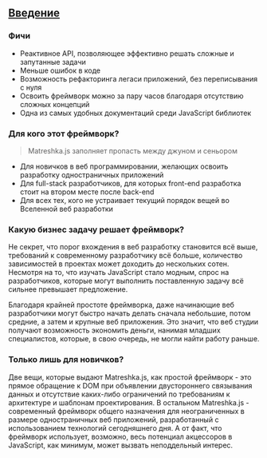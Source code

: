 ## [Введение](#!introduction)
### Фичи
- Реактивное API, позволяющее эффективно решать сложные и запутанные задачи
- Меньше ошибок в коде
- Возможность рефакторинга легаси приложений, без переписывания с нуля
- Освоить фреймворк можно за пару часов благодаря отсутствию сложных концепций
- Одна из самых удобных документаций среди JavaScript библиотек

### Для кого этот фреймворк?

> Matreshka.js заполняет пропасть между джуном и сеньором

- Для новичков в веб программировании, желающих освоить разработку одностраничных приложений
- Для full-stack разработчиков, для которых front-end разработка стоит на втором месте после back-end
- Для всех тех, кого не устраивает текущий порядок вещей во Вселенной веб разработки

### Какую бизнес задачу решает фреймворк?

Не секрет, что порог вхождения в веб разработку становится всё выше, требований к современному разработчику всё больше, количество зависимостей в проектах может доходить до нескольких сотен. Несмотря на то, что изучать JavaScript стало модным, спрос на разработчиков, которые могут выполнить поставленную задачу всё сильнее превышает предложение.

Благодаря крайней простоте фреймворка, даже начинающие веб разработчики могут быстро начать делать сначала небольшие, потом средние, а затем и крупные веб приложения. Это значит, что веб студии получают возможность экономить деньги, нанимая младших специалистов, которые, в свою очередь, не могли найти работу раньше.


### Только лишь для новичков?

Две вещи, которые выдают Matreshka.js, как простой фреймворк - это прямое обращение к DOM при объявлении двустороннего связывания данных и отсутствие каких-либо ограничений по требованиям к архитектуре и шаблонам проектирования. В остальном Matreshka.js - современный фреймворк общего назначения для неограниченных в размере одностраничных веб приложений, разработанный с использованием технологий сегодняшнего дня. А от факт, что фреймворк использует, возможно, весь потенциал акцессоров в JavaScript, как минимум, может вызвать неподдельный интерес.
